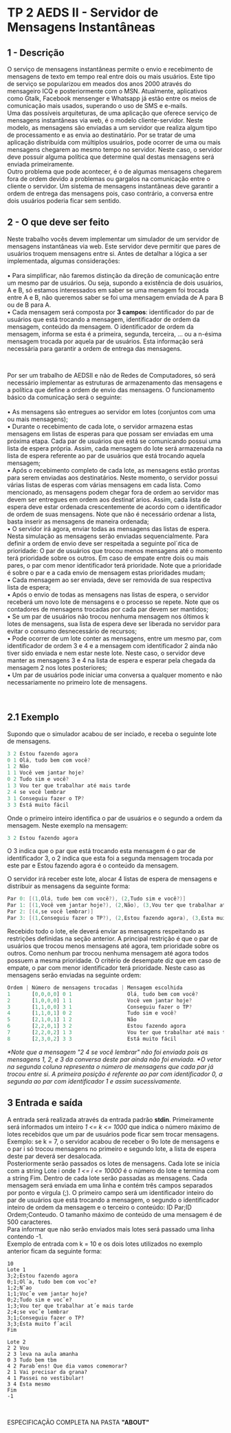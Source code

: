# TP 2 AEDS II - Servidor de Mensagens Instantâneas

<h2>1 - Descrição</h2>
O serviço de mensagens instantâneas permite o envio e recebimento de mensagens de texto em tempo real entre dois ou mais usuários. Este tipo de serviço se popularizou em meados dos anos 2000 através do mensageiro ICQ e posteriormente com o MSN. Atualmente, aplicativos como Gtalk, Facebook mensenger e Whatsapp já estão entre os meios de comunicação mais usados, superando o uso de SMS e e-mails.<br>
Uma das possíveis arquiteturas, de uma aplicação que oferece serviço de mensagens instantâneas via web, é o modelo cliente-servidor. Neste modelo, as mensagens são enviadas a um servidor que realiza algum tipo de processamento e as envia ao destinatário.
Por se tratar de uma aplicação distribuída com múltiplos usuários, pode ocorrer de uma ou mais mensagens chegarem ao mesmo tempo no servidor. Neste caso, o servidor deve possuir alguma política que determine qual destas mensagens será enviada primeiramente.<br>
Outro problema que pode acontecer, é o de algumas mensagens chegarem fora de ordem devido a problemas ou gargalos na comunicação entre o cliente o servidor. Um sistema de mensagens instantâneas deve garantir a ordem de entrega das mensagens pois, caso contrário, a conversa entre dois usuários poderia ficar sem sentido.

<h2>2 - O que deve ser feito</h2>
<p>Neste trabalho vocês devem implementar um simulador de um servidor de mensagens instantâneas via web. Este servidor deve permitir que pares de usuários troquem mensagens entre si. Antes de detalhar a lógica a ser implementada, algumas considerações: <br/><br/>
• Para simplificar, não faremos distinção da direção de comunicação entre um mesmo par de usuários. Ou seja, supondo a existência de dois usuários, A e B, só estamos interessados em saber se uma menagem foi trocada entre A e B, não queremos saber se foi uma mensagem enviada de A para B ou de B para A. <br/>
• Cada mensagem será composta por <b>3 campos</b>: identificador do par de usuários que está trocando a mensagem, identificador de ordem da mensagem, conteúdo da mensagem. O identificador de ordem da mensagem, informa se esta é a primeira, segunda, terceira, ... ou a n-ésima mensagem trocada por aquela par de usuários. Esta informação será necessária para garantir a ordem de entrega das mensagens. </p><br>

<p>Por ser um trabalho de AEDSII e não de Redes de Computadores, só será necessário implementar as estruturas de armazenamento das mensagens e a política que define a ordem de envio das mensagens. O funcionamento básico da comunicação será o seguinte: <br/><br/>
• As mensagens são entregues ao servidor em lotes (conjuntos com uma ou mais mensagens); <br/>
• Durante o recebimento de cada lote, o servidor armazena estas mensagens em listas de esperas para que possam ser enviadas em uma próxima etapa. Cada par de usuários que está se comunicando possui uma lista de espera própria. Assim, cada mensagem do lote será armazenada na lista de espera referente ao par de usuários que está trocando aquela mensagem; <br/>
• Após o recebimento completo de cada lote, as mensagens estão prontas para serem enviadas aos destinatários. Neste momento, o servidor possui várias listas de esperas com várias mensagens em cada lista. Como mencionado, as mensagens podem chegar fora de ordem ao servidor mas devem ser entregues em ordem aos destinat´arios. Assim, cada lista de espera deve estar ordenada crescentemente de acordo com o identificador de ordem de suas mensagens. Note que não é necessário ordenar a lista, basta inserir as mensagens de maneira ordenada; <br/>
• O servidor irá agora, enviar todas as mensagens das listas de espera. Nesta simulação as mensagens serão enviadas sequencialmente. Para definir a ordem de envio deve ser respeitada a seguinte pol´ıtica de prioridade: O par de usuários que trocou menos mensagens até o momento terá prioridade sobre os outros. Em caso de empate entre dois ou mais pares, o par com menor identificador terá prioridade. Note que a prioridade é sobre o par e a cada envio de mensagem estas prioridades mudam; <br/>
• Cada mensagem ao ser enviada, deve ser removida de sua respectiva lista de espera; <br/>
• Após o envio de todas as mensagens nas listas de espera, o servidor receberá um novo lote de mensagens e o processo se repete. Note que os contadores de mensagens trocadas por cada par devem ser mantidos; <br/>
• Se um par de usuários não trocou nenhuma mensagem nos óltimos k lotes de mensagens, sua lista de espera deve ser liberada no servidor para evitar o consumo desnecessário de recursos; <br/>
• Pode ocorrer de um lote conter as mensagens, entre um mesmo par, com identificador de ordem 3 e 4 e a mensagem com identificador 2 ainda não tiver sido enviada e nem estar neste lote. Neste caso, o servidor deve manter as mensagens 3 e 4 na lista de espera e esperar pela chegada da mensagem 2 nos lotes posteriores; <br/>
• Um par de usuários pode iniciar uma conversa a qualquer momento e não necessariamente no primeiro lote de mensagens.</p><br>


<h2>2.1 Exemplo</h2>
Supondo que o simulador acabou de ser inciado, e receba o seguinte lote de mensagens. <br/>

```javascript
3 2 Estou fazendo agora
0 1 Olá, tudo bem com você?
1 2 Não
1 1 Você vem jantar hoje?
0 2 Tudo sim e você?
1 3 Vou ter que trabalhar até mais tarde
2 4 se você lembrar
3 1 Conseguiu fazer o TP?
3 3 Está muito fácil
```

Onde o primeiro inteiro identifica o par de usuários e o segundo a ordem da mensagem. Neste exemplo na mensagem: <br/>

```javascript
3 2 Estou fazendo agora
```

O 3 indica que o par que está trocando esta mensagem é o par de identificador 3, o 2 indica que esta foi a segunda mensagem trocada por este par e Estou fazendo agora é o conteúdo da mensagem. <br>

O servidor irá receber este lote, alocar 4 listas de espera de mensagens e distribuir as mensagens da seguinte forma:

```c
Par 0: [(1,Olá, tudo bem com você?), (2,Tudo sim e você?)]
Par 1: [(1,Você vem jantar hoje?), (2,Não), (3,Vou ter que trabalhar até mais tarde)]
Par 2: [(4,se você lembrar)]
Par 3: [(1,Conseguiu fazer o TP?), (2,Estou fazendo agora), (3,Esta muito fácil)]
```
Recebido todo o lote, ele deverá enviar as mensagens respeitando as restrições definidas na seção anterior. A principal restrição é que o par de usuários que trocou menos mensagens até agora, tem prioridade sobre os outros. Como nenhum par trocou nenhuma mensagem até agora todos possuem a mesma prioridade. O critério de desempate diz que em caso de empate, o par com menor identificador terá prioridade. Neste caso as mensagens serão enviadas na seguinte ordem:

```javascript
Ordem | Número de mensagens trocadas | Mensagem escolhida
1       [0,0,0,0] 0 1                  Olá, tudo bem com você?
2       [1,0,0,0] 1 1                  Você vem jantar hoje?
3       [1,1,0,0] 3 1                  Conseguiu fazer o TP?
4       [1,1,0,1] 0 2                  Tudo sim e você?
5       [2,1,0,1] 1 2                  Não
6       [2,2,0,1] 3 2                  Estou fazendo agora
7       [2,2,0,2] 1 3                  Vou ter que trabalhar até mais tarde
8       [2,3,0,2] 3 3                  Está muito fácil
```

<i>*Note que a mensagem "2 4 se você lembrar" não foi enviada pois as mensagens 1, 2, e 3 da conversa deste par ainda não foi enviada. *O vetor na segunda coluna representa o número de mensagens que cada par já trocou entre si. A primeira posição é referente ao par com identificador 0, a segunda ao par com identificador 1 e assim sucessivamente.</i>

<h2>3 Entrada e saída</h2>
<p>A entrada será realizada através da entrada padrão <b>stdin</b>. Primeiramente será informados um inteiro <i>1 <= k <= 1000</i> que indica o número máximo de lotes recebidos que um par de usuários pode ficar sem trocar mensagens. Exemplo: se k = 7, o servidor acabou de receber o 9o lote de mensagens e o par i só trocou mensagens no primeiro e segundo lote, a lista de espera deste par deverá ser
desalocada. <br/>
Posteriormente serão passados os lotes de mensagens. Cada lote se inicia com a string Lote i onde <i>1 <= i <= 10000</i> é o número do lote e termina com a string Fim. Dentro de cada lote serão passadas as mensagens. Cada mensagem será enviada em uma linha e contém três campos separados por ponto e virgula (;). O primeiro campo será um identificador inteiro do par de usuários que está trocando a mensagem, o segundo o identificador inteiro de ordem da mensagem e o terceiro o conteúdo: ID Par;ID Ordem;Conteudo. O tamanho máximo de conteúdo de uma mensagem é de 500 caracteres. <br/>
Para informar que não serão enviados mais lotes será passado uma linha contendo -1. <br/>
Exemplo de entrada com k = 10 e os dois lotes utilizados no exemplo anterior ficam da seguinte forma: </p>

```
10
Lote 1
3;2;Estou fazendo agora
0;1;Ol´a, tudo bem com vocˆe?
1;2;N˜ao
1;1;Vocˆe vem jantar hoje?
0;2;Tudo sim e vocˆe?
1;3;Vou ter que trabalhar at´e mais tarde
2;4;se vocˆe lembrar
3;1;Conseguiu fazer o TP?
3;3;Esta muito f´acil
Fim

Lote 2
2 2 Vou
2 3 leva na aula amanha
0 3 Tudo bem tbm
4 2 Parab´ens! Que dia vamos comemorar?
2 1 Vai precisar da grana?
4 1 Passei no vestibular!
3 4 Esta mesmo
Fim
-1
```

<br>
<p>ESPECIFICAÇÃO COMPLETA NA PASTA <b>"ABOUT"</b></p>

